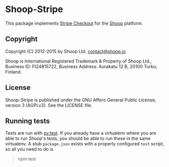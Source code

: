 Shoop-Stripe
============

This package implements [Stripe Checkout](https://stripe.com/checkout)
for the [Shoop](https://shoop.io/) platform. 

## Copyright

Copyright (C) 2012-2015 by Shoop Ltd. <contact@shoop.io>

Shoop is International Registered Trademark & Property of Shoop Ltd.,
Business ID: FI24815722, Business Address: Aurakatu 12 B, 20100 Turku,
Finland.

## License

Shoop-Stripe is published under the GNU Affero General Public License,
version 3 (AGPLv3). See the LICENSE file.

## Running tests

Tests are run with [py.test](http://pytest.org/).  If you already have
a virtualenv where you are able to run Shoop's tests, you should be able
to run these in the same virtualenv.  A stub `package.json` exists with
a properly configured `test` script, so all you need to do is

> npm test
